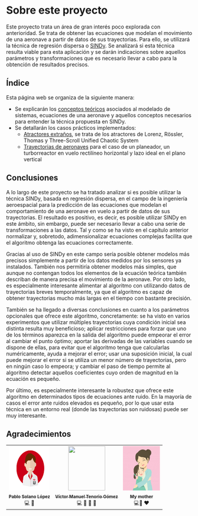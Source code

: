 # Sobre este proyecto

Este proyecto trata un área de gran interés poco explorada con anterioridad. Se trata de obtener las ecuaciones que modelan el movimiento de una aeronave a partir de datos de sus trayectorias. Para ello, se utilizará la técnica de regresión dispersa o [SINDy](https://www.pnas.org/doi/10.1073/pnas.1517384113).
Se analizará si esta técnica resulta viable para esta aplicación y se darán indicaciones sobre aquellos parámetros y transformaciones que es necesario llevar a cabo para la obtención de resultados precisos.


## Índice
Esta página web se organiza de la siguiente manera:
- Se explicarán los [conceptos teóricos](./teoria.html) asociados al modelado de sistemas, ecuaciones de una aeronave y aquellos conceptos necesarios para entender la técnica propuesta en SINDy.
- Se detallarán los casos prácticos implementados:
  - [Atractores extraños](./atractores.html), se trata de los atractores de Lorenz, Rössler, Thomas y Three-Scroll Unified Chaotic System
  - [Trayectorias de aeronaves](./aeronaves.html) para el caso de un planeador, un turborreactor en vuelo rectilíneo horizontal y lazo ideal en el plano vertical

## Conclusiones
A lo largo de este proyecto se ha tratado analizar si es posible utilizar la técnica SINDy, basada en regresión dispersa, en el campo de la ingeniería aeroespacial para la predicción de las ecuaciones que modelan el comportamiento de una aeronave en vuelo a partir de datos de sus trayectorias. El resultado es positivo, es decir, es posible utilizar SINDy en este ámbito, sin embargo, puede ser necesario llevar a cabo una serie de transformaciones a las datos. Tal y como se ha visto en el capítulo anterior normalizar y, sobretodo, adimensionalizar ecuaciones complejas facilita que el algoritmo obtenga las ecuaciones correctamente.

Gracias al uso de SINDy en este campo sería posible obtener modelos más precisos simplemente a partir de los datos medidos por los sensores ya instalados. También nos permitiría obtener modelos más simples, que aunque no contengan todos los elementos de la ecuación teórica también describan de manera precisa el movimiento de la aeronave. Por otro lado, es especialmente interesante alimentar al algoritmo con utilizando datos de trayectorias breves temporalmente, ya que el algoritmo es capaz de obtener trayectorias mucho más largas en el tiempo con bastante precisión.

También se ha llegado a diversas conclusiones en cuanto a los parámetros opcionales que ofrece este algoritmo, concretamente: se ha visto en varios experimentos que utilizar múltiples trayectorias cuya condición inicial sea distinta resulta muy beneficioso; aplicar restricciones para forzar que uno de los términos aparezca en la salida del algoritmo puede empeorar el error al cambiar el punto óptimo; aportar las derivadas de las variables cuando se dispone de ellas, para evitar que el algoritmo tenga que calcularlas numéricamente, ayuda a mejorar el error; usar una suposición inicial, la cual puede mejorar el error si se utiliza un menor número de trayectorias, pero en ningún caso lo empeora; y cambiar el paso de tiempo permite al algoritmo detectar aquellos coeficientes cuyo orden de magnitud en la ecuación es pequeño.

Por último, es especialmente interesante la robustez que ofrece este algoritmo en determinados tipos de ecuaciones ante ruido. En la mayoría de casos el error ante ruidos elevados es pequeño, por lo que usar esta técnica en un entorno real (donde las trayectorias son ruidosas) puede ser muy interesante. 


## Agradecimientos
<table>
  <tr>
<td align="center"><img src="assets/images/persona_generica.png?raw=true" height="120" width="110px;" alt=""/><br /><sub><b>Pablo Solano López</b></sub><br /><a title="Code">💻</a> <a title="Documentation">📖</a></td>
  
<td align="center"><a href="https://github.com/vmtenorio"><img src="https://github.com/vmtenorio/vmtenorio.github.io/blob/master/images/vmtg.jpg?raw=true" height="120" width="100px;" alt=""/><br /><sub><b>Víctor Manuel Tenorio Gómez</b></sub></a><br /><a title="Code">💻</a> <a title="Answering Questions">💬</a> <a title="Documentation">📖</a> <a title="Reviewed Pull Requests" >👀</a></td>

<td align="center"><img src="https://raw.githubusercontent.com/meridiaz/MLOps-Evaluation/gh-pages/assets/images/mother.jpg" height="120" width="100px;" alt=""/><br /><sub><b>My mother</b></sub><br /><a title="Code">💻<a title="Reviewed Pull Requests" >👀</a> <strong> ❤️ </strong></a></td>
</tr>  
</table>
